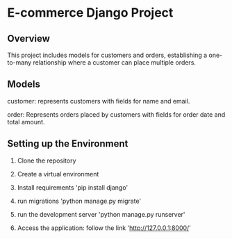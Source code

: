 # E-commerce Django Project

## Overview
This project includes models for customers and orders, establishing a one-to-many relationship where a customer can place multiple orders.

## Models
customer: represents customers with fields for name and email.

order: Represents orders placed by customers with fields for order date and total amount.

## Setting up the Environment
1. Clone the repository

2. Create a virtual environment

3. Install requirements
'pip install django'

4. run migrations
'python manage.py migrate'

5. run the development server
'python manage.py runserver'

6. Access the application: follow the link 'http://127.0.0.1:8000/'
